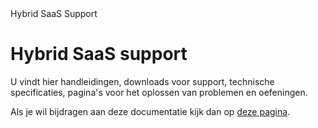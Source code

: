 <properties>
	<page>
		<title>Hybrid SaaS</title>
		<description>Hybrid SaaS Support</description>
	</page>
</properties>

# Hybrid SaaS support #

U vindt hier handleidingen, downloads voor support, technische specificaties, pagina's voor het oplossen van problemen en oefeningen.

Als je wil bijdragen aan deze documentatie kijk dan op [deze pagina](/pages/readme).
